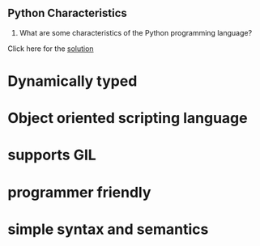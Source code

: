 ## Python Characteristics

1. What are some characteristics of the Python programming language?

Click here for the [solution](solutions/hello_world/python_characteristics.md)
# Dynamically typed
# Object oriented scripting language
# supports GIL
# programmer friendly
# simple syntax and semantics
